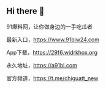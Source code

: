 ## Hi there 👋

91爆料网，让你做身边的一手吃瓜者

最新入口，https://www.91blw24.com

App下载，https://29f6.wjdrkhox.org

永久地址，https://a91bl.com

官方频道，https://t.me/chiguatt_new
